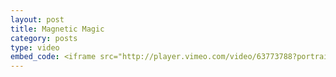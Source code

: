 ```yaml
---
layout: post
title: Magnetic Magic
category: posts
type: video
embed_code: <iframe src="http://player.vimeo.com/video/63773788?portrait=0&amp;badge=0" width="1000" height="562" frameborder="0" webkitAllowFullScreen mozallowfullscreen allowFullScreen></iframe>
---
```

